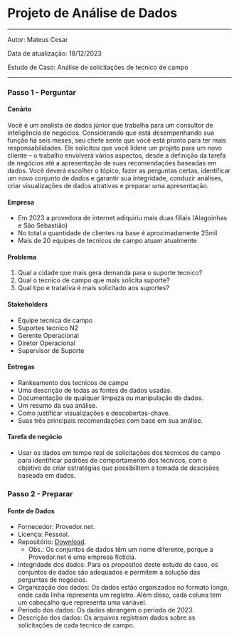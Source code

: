 # Projeto de Análise de Dados
***

Autor: Mateus Cesar

Data de atualização: 18/12/2023

Estudo de Caso: Análise de solicitações de tecnico de campo 

***

### Passo 1 - Perguntar

#### Cenário
Você é um analista de dados júnior que trabalha para um consultor de inteligência de negócios. Considerando que está desempenhando sua função há seis meses, seu chefe sente que você está pronto para ter mais responsabilidades. Ele solicitou que você lidere um projeto para um novo cliente – o trabalho envolverá vários aspectos, desde a definição da tarefa de negócios até a apresentação de suas recomendações baseadas em dados. Você deverá escolher o tópico, fazer as perguntas certas, identificar um novo conjunto de dados e garantir sua integridade, conduzir análises, criar visualizações de dados atrativas e preparar uma apresentação.

#### Empresa
* Em 2023 a provedora de internet adiquiriu mais duas filiais (Alagoinhas e São Sebastião)
* No total a quantidade de clientes na base é aproximadamente 25mil
* Mais de 20 equipes de tecnicos de campo atuam atualmente 

#### Problema

1. Qual a cidade que mais gera demanda para o suporte tecnico?
2. Qual o tecnico de campo que mais solicita suporte?
3. Qual tipo e tratativa é mais solicitado aos suportes?
    
#### Stakeholders
* Equipe tecnica de campo
* Suportes tecnico N2
* Gerente Operacional
* Diretor Operacional
* Supervisor de Suporte
    
#### Entregas
* Rankeamento dos tecnicos de campo
* Uma descrição de todas as fontes de dados usadas.
* Documentação de qualquer limpeza ou manipulação de dados.
* Um resumo da sua análise.
* Como justificar visualizações e descobertas-chave.
* Suas três principais recomendações com base em sua análise.

#### Tarefa de negócio
* Usar os dados em tempo real de solicitações dos tecnicos de campo para identificar padrões de comportamento dos tecnicos, com o objetivo de criar estratégias que possibilitem a tomada de descisões baseada em dados.


### Passo 2 - Preparar

#### Fonte de Dados
* Fornecedor: Provedor.net.
* Licença: Pessoal.
* Repositório: [Download](https://docs.google.com/spreadsheets/d/1XdN3T52vnHTzVzNG_HWfBlDwfs-Jz8DF_zzOigdHj9c/edit?usp=sharing).
    *  Obs.: Os conjuntos de dados têm um nome diferente, porque a Provedor.net é uma empresa fictícia.
* Integridade dos dados: Para os propósitos deste estudo de caso, os conjuntos de dados são adequados e permitem a solução das perguntas de negócios.
* Organização dos dados: Os dados estão organizados no formato longo, onde cada linha representa um registro. Além disso, cada coluna tem um cabeçalho que representa uma variável.
* Período dos dados: Os dados abrangem o período de  2023.
* Descrição dos dados: Os arquivos registram dados sobre as solicitações de cada tecnico de campo.
